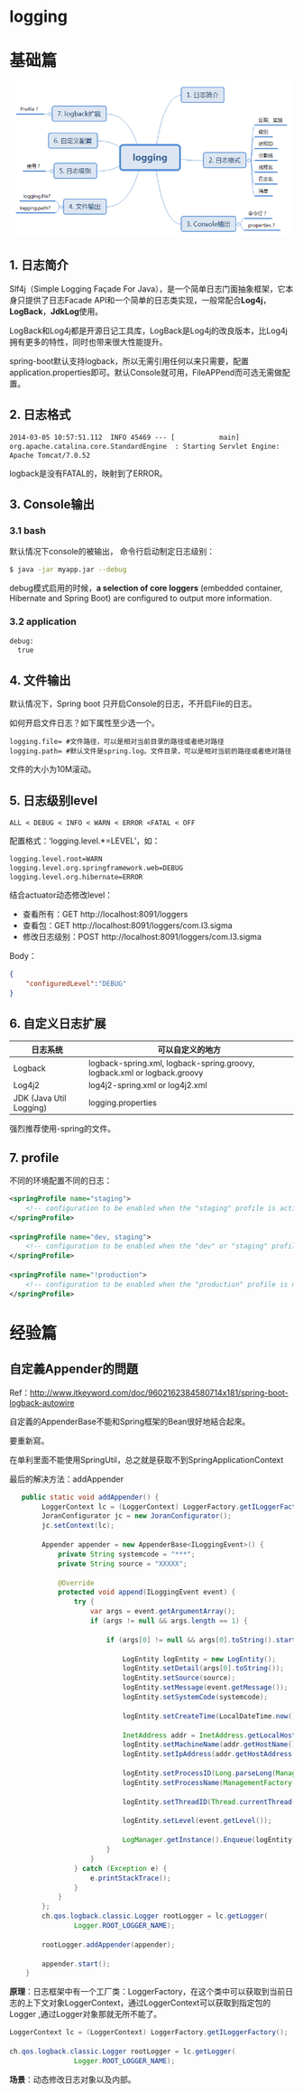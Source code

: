 # logging

# 基础篇
![](/assets/springboot_logging.png)
## 1. 日志简介

Slf4j（Simple Logging Façade For Java），是一个简单日志门面抽象框架，它本身只提供了日志Facade API和一个简单的日志类实现，一般常配合**Log4j**，**LogBack**，**JdkLog**使用。

LogBack和Log4j都是开源日记工具库，LogBack是Log4j的改良版本，比Log4j拥有更多的特性，同时也带来很大性能提升。

spring-boot默认支持logback，所以无需引用任何以来只需要，配置application.properties即可。默认Console就可用，FileAPPend而可选无需做配置。

## 2. 日志格式

```log
2014-03-05 10:57:51.112  INFO 45469 --- [           main] org.apache.catalina.core.StandardEngine  : Starting Servlet Engine: Apache Tomcat/7.0.52
```
logback是没有FATAL的，映射到了ERROR。

## 3. Console输出

### 3.1 bash

默认情况下console的被输出，
命令行启动制定日志级别：
```bash
$ java -jar myapp.jar --debug
```
debug模式启用的时候，**a selection of core loggers** (embedded container, Hibernate and Spring Boot) are configured to output more information. 

### 3.2 application

```properties
debug:
  true
```
## 4. 文件输出

默认情况下，Spring boot 只开启Console的日志，不开启File的日志。

如何开启文件日志？如下属性至少选一个。
```properties
logging.file= #文件路径，可以是相对当前目录的路径或者绝对路径
logging.path= #默认文件是spring.log。文件目录，可以是相对当前的路径或者绝对路径
```
文件的大小为10M滚动。

## 5. 日志级别level

```
ALL < DEBUG < INFO < WARN < ERROR <FATAL < OFF
```

配置格式：‘logging.level.*=LEVEL’，如：
```properties
logging.level.root=WARN
logging.level.org.springframework.web=DEBUG
logging.level.org.hibernate=ERROR
```

结合actuator动态修改level：
* 查看所有：GET http://localhost:8091/loggers
* 查看包：GET http://localhost:8091/loggers/com.l3.sigma
* 修改日志级别：POST http://localhost:8091/loggers/com.l3.sigma
 
 Body：
```json
{
    "configuredLevel":"DEBUG"
}
```

## 6. 自定义日志扩展

日志系统|可以自定义的地方
--|--
Logback|logback-spring.xml, logback-spring.groovy, logback.xml or logback.groovy
Log4j2|log4j2-spring.xml or log4j2.xml
JDK (Java Util Logging)|logging.properties

强烈推荐使用-spring的文件。

## 7. profile

不同的环境配置不同的日志：

```xml
<springProfile name="staging">
    <!-- configuration to be enabled when the "staging" profile is active -->
</springProfile>

<springProfile name="dev, staging">
    <!-- configuration to be enabled when the "dev" or "staging" profiles are active -->
</springProfile>

<springProfile name="!production">
    <!-- configuration to be enabled when the "production" profile is not active -->
</springProfile>
```

# 经验篇

## 自定義Appender的問題

Ref：http://www.itkeyword.com/doc/9602162384580714x181/spring-boot-logback-autowire

自定義的AppenderBase<ILoggingEvent>不能和Spring框架的Bean很好地結合起來。

要重新寫。

在单利里面不能使用SpringUtil，总之就是获取不到SpringApplicationContext

最后的解决方法：addAppender

```java
   public static void addAppender() {
        LoggerContext lc = (LoggerContext) LoggerFactory.getILoggerFactory();
        JoranConfigurator jc = new JoranConfigurator();
        jc.setContext(lc);

        Appender appender = new AppenderBase<ILoggingEvent>() {
            private String systemcode = "***";
            private String source = "XXXXX";

            @Override
            protected void append(ILoggingEvent event) {
                try {
                    var args = event.getArgumentArray();
                    if (args != null && args.length == 1) {

                        if (args[0] != null && args[0].toString().startsWith("detail:")) {

                            LogEntity logEntity = new LogEntity();
                            logEntity.setDetail(args[0].toString());
                            logEntity.setSource(source);
                            logEntity.setMessage(event.getMessage());
                            logEntity.setSystemCode(systemcode);

                            logEntity.setCreateTime(LocalDateTime.now().toString() + "+08:00");

                            InetAddress addr = InetAddress.getLocalHost();
                            logEntity.setMachineName(addr.getHostName());
                            logEntity.setIpAddress(addr.getHostAddress());

                            logEntity.setProcessID(Long.parseLong(ManagementFactory.getRuntimeMXBean().getName().split("@")[0]));
                            logEntity.setProcessName(ManagementFactory.getRuntimeMXBean().getName());

                            logEntity.setThreadID(Thread.currentThread().getId());

                            logEntity.setLevel(event.getLevel());

                            LogManager.getInstance().Enqueue(logEntity);
                        }
                    }
                } catch (Exception e) {
                    e.printStackTrace();
                }
            }
        };
        ch.qos.logback.classic.Logger rootLogger = lc.getLogger(
                Logger.ROOT_LOGGER_NAME);

        rootLogger.addAppender(appender);

        appender.start();
    }
```

**原理**：日志框架中有一个工厂类：LoggerFactory，在这个类中可以获取到当前日志的上下文对象LoggerContext，通过LoggerContext可以获取到指定包的Logger ,通过Logger对象那就无所不能了。
```java
LoggerContext lc = (LoggerContext) LoggerFactory.getILoggerFactory();

ch.qos.logback.classic.Logger rootLogger = lc.getLogger(
                Logger.ROOT_LOGGER_NAME);

```

**场景**：动态修改日志对象以及内部。